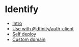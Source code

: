 # Identify


- [Intro](intro.md)
- [Use with @dfinity/auth-client](use-with-auth-client.md)
- [Self deploy](self-deploy.md)
- [Custom domain](custom-domain.md)
